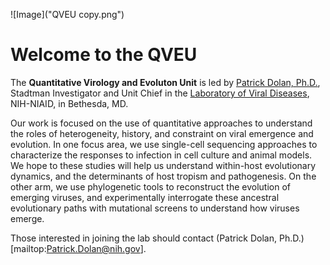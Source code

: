 ![Image]("QVEU copy.png")
# Welcome to the QVEU

The **Quantitative Virology and Evoluton Unit** is led by [Patrick Dolan, Ph.D.](https://www.niaid.nih.gov/research/patrick-t-dolan-phd), Stadtman Investigator and Unit Chief in the [Laboratory of Viral Diseases](https://www.niaid.nih.gov/research/lab-viral-diseases), NIH-NIAID, in Bethesda, MD. 

Our work is focused on the use of quantitative approaches to understand the roles of heterogeneity, history, and constraint on viral emergence and evolution. In one focus area, we use single-cell sequencing approaches to characterize the responses to infection in cell culture and animal models. We hope to these studies will help us understand within-host evolutionary dynamics, and the determinants of host tropism and pathogenesis. On the other arm, we use phylogenetic tools to reconstruct the evolution of emerging viruses, and experimentally interrogate these ancestral evolutionary paths with mutational screens to understand how viruses emerge. 

Those interested in joining the lab should contact (Patrick Dolan, Ph.D.)[mailtop:Patrick.Dolan@nih.gov].
